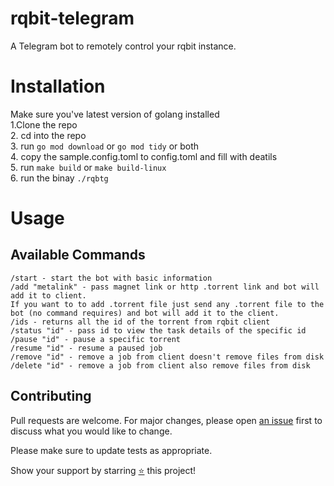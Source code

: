 # rqbit-telegram
A Telegram bot to remotely control your rqbit instance.

# Installation

Make sure you've latest version of golang installed<br/>
1.Clone the repo <br/>
2. cd into the repo <br/>
3. run `go mod download` or `go mod tidy` or both <br/>
4. copy the sample.config.toml to config.toml and fill with deatils <br/>
5. run `make build` or `make build-linux` <br/>
6. run the binay `./rqbtg`

# Usage
## Available Commands

```
/start - start the bot with basic information
/add "metalink" - pass magnet link or http .torrent link and bot will add it to client.
If you want to to add .torrent file just send any .torrent file to the bot (no command requires) and bot will add it to the client.
/ids - returns all the id of the torrent from rqbit client
/status "id" - pass id to view the task details of the specific id
/pause "id" - pause a specific torrent
/resume "id" - resume a paused job
/remove "id" - remove a job from client doesn't remove files from disk
/delete "id" - remove a job from client also remove files from disk
```

## Contributing

Pull requests are welcome. For major changes, please open [an issue](https://github.com/joybiswas007/rqbit-telegram/issues/new) first
to discuss what you would like to change.

Please make sure to update tests as appropriate.

Show your support by starring [⭐️](https://github.com/joybiswas007/rqbit-telegram/stargazers) this project!
